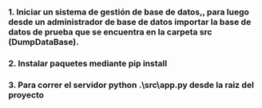 ### 1. Iniciar un sistema de gestión de base de datos,, para luego desde un administrador de base de datos importar la base de datos de prueba que se encuentra en la carpeta src (DumpDataBase).
### 2. Instalar paquetes mediante pip install
### 3. Para correr el servidor  python .\src\app.py desde la raiz del proyecto
